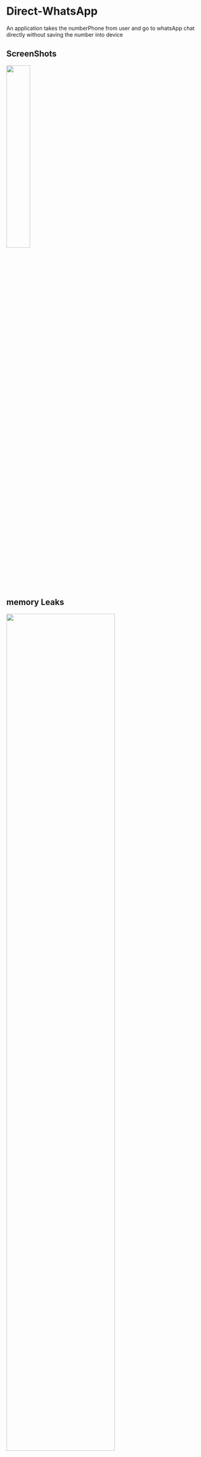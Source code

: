# Direct-WhatsApp
An application takes the numberPhone from user and go to whatsApp chat directly without saving the number into device 

## ScreenShots

<p float = "left">
<img src = "https://user-images.githubusercontent.com/54688005/184131198-985aed74-a092-4b9a-98e3-9162ea88e628.png" width = "35%">
<p/>


## memory Leaks 
<img src = "https://user-images.githubusercontent.com/54688005/184130755-5925f4d9-11f5-4fa2-8ef6-502708ecd601.PNG" width = "75%">


